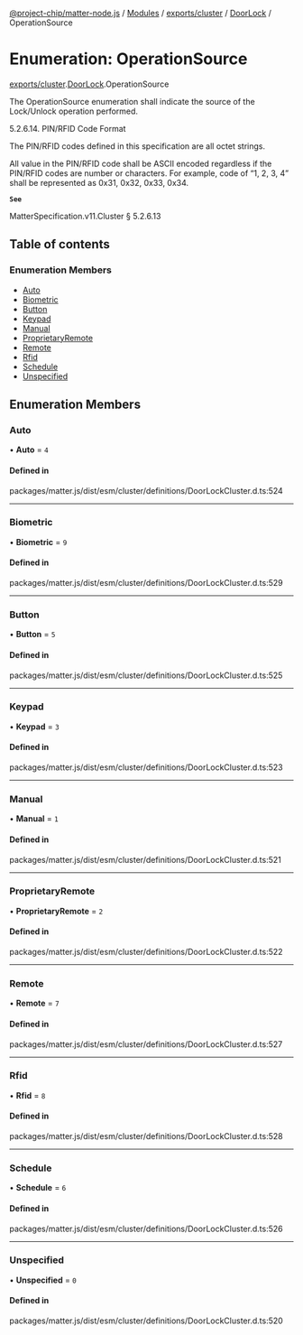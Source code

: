 [@project-chip/matter-node.js](../README.md) / [Modules](../modules.md) / [exports/cluster](../modules/exports_cluster.md) / [DoorLock](../modules/exports_cluster.DoorLock.md) / OperationSource

# Enumeration: OperationSource

[exports/cluster](../modules/exports_cluster.md).[DoorLock](../modules/exports_cluster.DoorLock.md).OperationSource

The OperationSource enumeration shall indicate the source of the Lock/Unlock operation performed.

5.2.6.14. PIN/RFID Code Format

The PIN/RFID codes defined in this specification are all octet strings.

All value in the PIN/RFID code shall be ASCII encoded regardless if the PIN/RFID codes are number or characters.
For example, code of “1, 2, 3, 4” shall be represented as 0x31, 0x32, 0x33, 0x34.

**`See`**

MatterSpecification.v11.Cluster § 5.2.6.13

## Table of contents

### Enumeration Members

- [Auto](exports_cluster.DoorLock.OperationSource.md#auto)
- [Biometric](exports_cluster.DoorLock.OperationSource.md#biometric)
- [Button](exports_cluster.DoorLock.OperationSource.md#button)
- [Keypad](exports_cluster.DoorLock.OperationSource.md#keypad)
- [Manual](exports_cluster.DoorLock.OperationSource.md#manual)
- [ProprietaryRemote](exports_cluster.DoorLock.OperationSource.md#proprietaryremote)
- [Remote](exports_cluster.DoorLock.OperationSource.md#remote)
- [Rfid](exports_cluster.DoorLock.OperationSource.md#rfid)
- [Schedule](exports_cluster.DoorLock.OperationSource.md#schedule)
- [Unspecified](exports_cluster.DoorLock.OperationSource.md#unspecified)

## Enumeration Members

### Auto

• **Auto** = ``4``

#### Defined in

packages/matter.js/dist/esm/cluster/definitions/DoorLockCluster.d.ts:524

___

### Biometric

• **Biometric** = ``9``

#### Defined in

packages/matter.js/dist/esm/cluster/definitions/DoorLockCluster.d.ts:529

___

### Button

• **Button** = ``5``

#### Defined in

packages/matter.js/dist/esm/cluster/definitions/DoorLockCluster.d.ts:525

___

### Keypad

• **Keypad** = ``3``

#### Defined in

packages/matter.js/dist/esm/cluster/definitions/DoorLockCluster.d.ts:523

___

### Manual

• **Manual** = ``1``

#### Defined in

packages/matter.js/dist/esm/cluster/definitions/DoorLockCluster.d.ts:521

___

### ProprietaryRemote

• **ProprietaryRemote** = ``2``

#### Defined in

packages/matter.js/dist/esm/cluster/definitions/DoorLockCluster.d.ts:522

___

### Remote

• **Remote** = ``7``

#### Defined in

packages/matter.js/dist/esm/cluster/definitions/DoorLockCluster.d.ts:527

___

### Rfid

• **Rfid** = ``8``

#### Defined in

packages/matter.js/dist/esm/cluster/definitions/DoorLockCluster.d.ts:528

___

### Schedule

• **Schedule** = ``6``

#### Defined in

packages/matter.js/dist/esm/cluster/definitions/DoorLockCluster.d.ts:526

___

### Unspecified

• **Unspecified** = ``0``

#### Defined in

packages/matter.js/dist/esm/cluster/definitions/DoorLockCluster.d.ts:520

